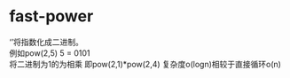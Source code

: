 # fast-power
‘’将指数化成二进制。    
例如pow(2,5) 5 = 0101    
将二进制为1的为相乘
即pow(2,1)*pow(2,4)
复杂度o(logn)相较于直接循环o(n)
